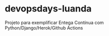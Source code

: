 # devopsdays-luanda
Projeto para exemplificar Entega Contínua com Python/Django/Herok/Github Actions
